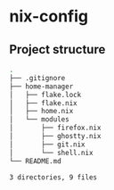 # nix-config

## Project structure

```bash
.
├── .gitignore
├── home-manager
│   ├── flake.lock
│   ├── flake.nix
│   ├── home.nix
│   └── modules
│       ├── firefox.nix
│       ├── ghostty.nix
│       ├── git.nix
│       └── shell.nix
└── README.md

3 directories, 9 files
```
